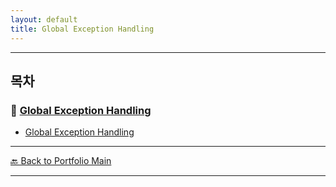 ```yaml
---
layout: default
title: Global Exception Handling
---
```


---

## 목차


### 🔗 [Global Exception Handling](/study/testing-and-exception-handling/)

- [Global Exception Handling](/study/testing-and-exception-handling/global-exception-handling)

---
[🔙 Back to Portfolio Main](../index.md)

---


